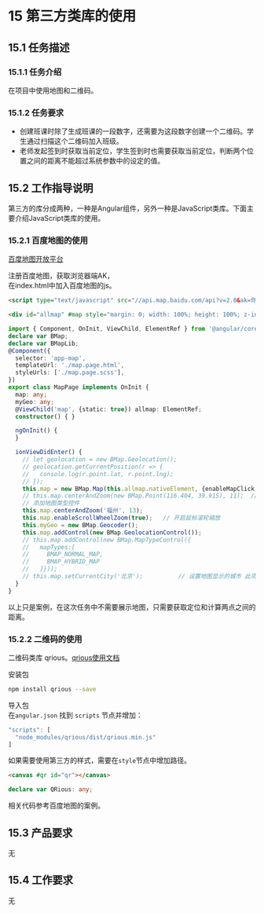 # 15 第三方类库的使用

## 15.1 任务描述

### 15.1.1 任务介绍

在项目中使用地图和二维码。

### 15.1.2 任务要求

- 创建班课时除了生成班课的一段数字，还需要为这段数字创建一个二维码。学生通过扫描这个二维码加入班级。
- 老师发起签到时获取当前定位，学生签到时也需要获取当前定位，判断两个位置之间的距离不能超过系统参数中的设定的值。

## 15.2 工作指导说明

第三方的库分成两种，一种是Angular组件，另外一种是JavaScript类库。下面主要介绍JavaScript类库的使用。

### 15.2.1 百度地图的使用

[百度地图开放平台](http://lbsyun.baidu.com/)

注册百度地图，获取浏览器端AK，  
在index.html中加入百度地图的js。

```html
<script type="text/javascript" src="//api.map.baidu.com/api?v=2.0&ak=你的AK"></script>
```

```html
<div id="allmap" #map style="margin: 0; width: 100%; height: 100%; z-index: 10;"></div>
```

```ts
import { Component, OnInit, ViewChild, ElementRef } from '@angular/core';
declare var BMap;
declare var BMapLib;
@Component({
  selector: 'app-map',
  templateUrl: './map.page.html',
  styleUrls: ['./map.page.scss'],
})
export class MapPage implements OnInit {
  map: any;
  myGeo: any;
  @ViewChild('map', {static: true}) allmap: ElementRef;
  constructor() { }

  ngOnInit() {
  }

  ionViewDidEnter() {
    // let geolocation = new BMap.Geolocation();
    // geolocation.getCurrentPosition(r => {
    //   console.log(r.point.lat, r.point.lng);
    // });
    this.map = new BMap.Map(this.allmap.nativeElement, {enableMapClick: true});    // 创建Map实例
    // this.map.centerAndZoom(new BMap.Point(116.404, 39.915), 11);  // 初始化地图,设置中心点坐标和地图级别
    // 添加地图类型控件
    this.map.centerAndZoom('福州', 13);
    this.map.enableScrollWheelZoom(true);   // 开启鼠标滚轮缩放
    this.myGeo = new BMap.Geocoder();
    this.map.addControl(new BMap.GeolocationControl());
    // this.map.addControl(new BMap.MapTypeControl({
    //   mapTypes:[
    //     BMAP_NORMAL_MAP,
    //     BMAP_HYBRID_MAP
    //   ]}));
    // this.map.setCurrentCity('北京');          // 设置地图显示的城市 此项是必须设置的
  }
}
```

以上只是案例，在这次任务中不需要展示地图，只需要获取定位和计算两点之间的距离。

### 15.2.2 二维码的使用

二维码类库 qrious。[qrious使用文档](https://www.npmjs.com/package/qrious)

安装包

```bash
npm install qrious --save
```

导入包  
在`angular.json` 找到 `scripts` 节点并增加：

```ts
"scripts": [
  "node_modules/qrious/dist/qrious.min.js"
]
```

如果需要使用第三方的样式，需要在`style`节点中增加路径。

```html
<canvas #qr id="qr"></canvas>
```

```ts
declare var QRious: any;
```

相关代码参考百度地图的案例。

## 15.3 产品要求

无

## 15.4 工作要求

无
